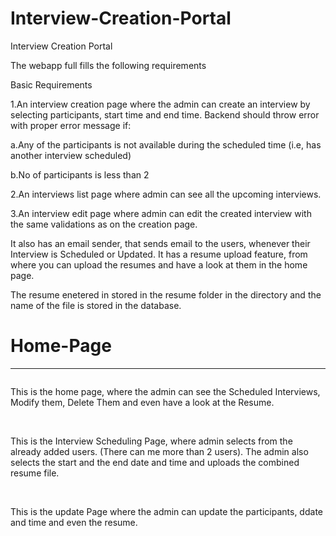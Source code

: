 # Interview-Creation-Portal
Interview Creation Portal
<p>The webapp full fills the following requirements</p>
Basic Requirements
<p>1.An interview creation page where the admin can create an interview by selecting participants, start time and end time. Backend should throw error with proper error message if: </p>
<p>a.Any of the participants is not available during the scheduled time (i.e, has another interview scheduled) </p>
<p>b.No of participants is less than 2 </p>
<p>2.An interviews list page where admin can see all the upcoming interviews. </p>
<p>3.An interview edit page where admin can edit the created interview with the same validations as on the creation page.</p>


It also has an email sender, that sends email to the users, whenever their Interview is Scheduled or Updated.
It has a resume upload feature, from where you can upload the resumes and have a look at them in the home page.

<p>The resume enetered in stored in the resume folder in the directory and the name of the file is stored in the database.</p>

# Home-Page
<hr>
<img scr = "https://raw.githubusercontent.com/nandasanchit17/interview-creation-portal/main/images/home_page.png">
<p>This is the home page, where the admin can see the Scheduled Interviews, Modify them, Delete Them and even have a look at the Resume.</p>
<br>
<img scr = "https://raw.githubusercontent.com/nandasanchit17/interview-creation-portal/main/images/schedule_interview.png">
<p>This is the Interview Scheduling Page, where admin selects from the already added users. (There can me more than 2 users). The admin also selects the start and the end date and time and uploads the combined resume file.<p>
<br>
<img scr = "https://raw.githubusercontent.com/nandasanchit17/interview-creation-portal/main/images/update_page.png">
<p>This is the update Page where the admin can update the participants, ddate and time and even the resume.</p>

  


